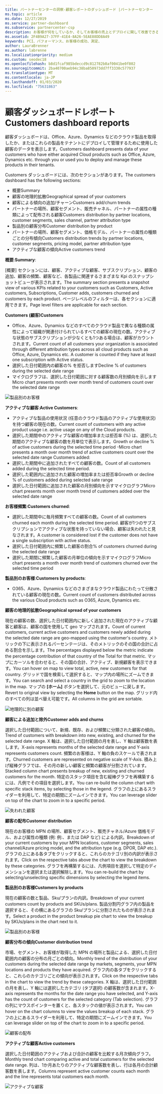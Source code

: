 ```yaml
---
title: パートナーセンターの洞察-顧客レポートのダッシュボード |パートナーセンター
ms.topic: article
ms.date: 12/27/2019
ms.service: partner-dashboard
ms.subservice: partnercenter-csp
description: お客様が何をしているか、そしてお客様の売上とデプロイに関して改善できる場所を正確に確認できます
ms.assetid: 2F4B9A27-37FF-41E4-8A26-5EAE88DD8A49
keywords: PCI、パフォーマンス、お客様の成功、測定、
author: LauraBrenner
ms.author: labrenne
ms.localizationpriority: medium
ms.custom: seodec18
ms.openlocfilehash: b8d1fcaf985bdeccd9c812782b8af0041be0f802
ms.sourcegitcommit: 2ba40700aeb94c38ba850973dd7ff3330c577937
ms.translationtype: MT
ms.contentlocale: ja-JP
ms.lasthandoff: 01/03/2020
ms.locfileid: "75631863"
---
```

# <a name="customers-dashboard-reports"></a><span data-ttu-id="71a60-104">顧客ダッシュボードレポート</span><span class="sxs-lookup"><span data-stu-id="71a60-104">Customers dashboard reports</span></span>

<span data-ttu-id="71a60-105">顧客ダッシュボードは、Office、Azure、Dynamics などのクラウド製品を取得したか、またはこれらの製品をテナントにデプロイして管理するために使用した顧客のデータを表示します。</span><span class="sxs-lookup"><span data-stu-id="71a60-105">Customers dashboard presents data of your customers who have either acquired Cloud products such as Office, Azure, Dynamics etc. through you or used you to deploy and manage these products in their tenants.</span></span> 
 
<span data-ttu-id="71a60-106">Customers ダッシュボードには、次のセクションがあります。</span><span class="sxs-lookup"><span data-stu-id="71a60-106">The customers dashboard has the following sections:</span></span> 

- <span data-ttu-id="71a60-107">概要</span><span class="sxs-lookup"><span data-stu-id="71a60-107">Summary</span></span>  
- <span data-ttu-id="71a60-108">顧客の地理的拡散</span><span class="sxs-lookup"><span data-stu-id="71a60-108">Geographical spread of your customers</span></span> 
- <span data-ttu-id="71a60-109">顧客による傾向の追加/チャーン</span><span class="sxs-lookup"><span data-stu-id="71a60-109">Customers add/churn trends</span></span> 
- <span data-ttu-id="71a60-110">パートナーの場所、顧客セグメント、販売チャネル、パートナーの属性の種類によって配布される顧客</span><span class="sxs-lookup"><span data-stu-id="71a60-110">Customers distribution by partner locations, customer segments, sales channel, partner attribution type</span></span> 
- <span data-ttu-id="71a60-111">製品別の顧客分布</span><span class="sxs-lookup"><span data-stu-id="71a60-111">Customer distribution by product</span></span> 
- <span data-ttu-id="71a60-112">パートナーの場所、顧客セグメント、価格モデル、パートナーの属性の種類ごとの分布傾向</span><span class="sxs-lookup"><span data-stu-id="71a60-112">Customers distribution trends by partner locations, customer segments, pricing model, partner attribution type</span></span> 
- <span data-ttu-id="71a60-113">アクティブな顧客の傾向</span><span class="sxs-lookup"><span data-stu-id="71a60-113">Active customers trend</span></span> 

<span data-ttu-id="71a60-114">**概要**:</span><span class="sxs-lookup"><span data-stu-id="71a60-114">**Summary**:</span></span> 

<span data-ttu-id="71a60-115">[概要] セクションには、顧客、アクティブな顧客、サブスクリプション、顧客の追加、顧客の頻繁、顧客など、各製品に関連するさまざまな Kpi のスナップショットビューが表示されます。</span><span class="sxs-lookup"><span data-stu-id="71a60-115">The summary section presents a snapshot view of various KPIs related to your customers such as Customers, Active customers, Subscriptions, Customer adds, customers churned and customers by each product.</span></span> <span data-ttu-id="71a60-116">ページレベルのフィルターは、各セクションに適用できます。</span><span class="sxs-lookup"><span data-stu-id="71a60-116">Page level filters are applicable for each section.</span></span> 

<span data-ttu-id="71a60-117">**Customers (顧客)**</span><span class="sxs-lookup"><span data-stu-id="71a60-117">**Customers**</span></span>

- <span data-ttu-id="71a60-118">Office、Azure、Dynamics などのすべてのクラウド製品で異なる種類の属性によって組織が関連付けられているすべての顧客の現在の数。アクティブな状態のサブスクリプションが少なくとも1つある場合は、顧客がカウントされます。</span><span class="sxs-lookup"><span data-stu-id="71a60-118">Current count of all customers your organization is associated through different attribution types across all cloud products such as Office, Azure, Dynamics etc. A customer is counted if they have at least one subscription with Active status.</span></span>  
-  <span data-ttu-id="71a60-119">選択した日付範囲内の顧客の% を拒否します</span><span class="sxs-lookup"><span data-stu-id="71a60-119">Decline % of customers during the selected date range</span></span> 
- <span data-ttu-id="71a60-120">マイクログラフは、選択した日付範囲に対する顧客数の月別傾向を示します</span><span class="sxs-lookup"><span data-stu-id="71a60-120">Micro chart presents month over month trend of customers count over the selected date range</span></span>

![製品別のお客様](images/pci/customerproduct.png)

<span data-ttu-id="71a60-122">**アクティブな顧客**:</span><span class="sxs-lookup"><span data-stu-id="71a60-122">**Active Customers**:</span></span> 

- <span data-ttu-id="71a60-123">アクティブな製品の使用状況 (任意のクラウド製品のアクティブな使用状況) を持つ顧客の現在の数。</span><span class="sxs-lookup"><span data-stu-id="71a60-123">Current count of customers with any active product usage i.e. active usage on any of the Cloud products.</span></span> 
- <span data-ttu-id="71a60-124">選択した期間中のアクティブな顧客の増加率または拒否率 (%) は、選択した期間のアクティブな顧客の数を月単位で表示します。</span><span class="sxs-lookup"><span data-stu-id="71a60-124">Growth or decline % of active customers during the selected time period -Micro chart presents a month over month trend of active customers count over the selected date range Customers added:</span></span> 
- <span data-ttu-id="71a60-125">選択した期間中に追加されたすべての顧客の数。</span><span class="sxs-lookup"><span data-stu-id="71a60-125">Count of all customers added during the selected time period.</span></span>   
- <span data-ttu-id="71a60-126">選択した範囲内に追加された顧客の増加率または拒否率</span><span class="sxs-lookup"><span data-stu-id="71a60-126">Growth or decline % of customers added during selected sate range</span></span> 
- <span data-ttu-id="71a60-127">選択した日付範囲に追加された顧客の月別傾向を示すマイクログラフ</span><span class="sxs-lookup"><span data-stu-id="71a60-127">Micro chart presents month over month trend of customers added over the selected date range</span></span> 

<span data-ttu-id="71a60-128">**お客様頻繁**:</span><span class="sxs-lookup"><span data-stu-id="71a60-128">**Customers churned**:</span></span> 
- <span data-ttu-id="71a60-129">選択した期間中に毎月頻繁すべての顧客の数。</span><span class="sxs-lookup"><span data-stu-id="71a60-129">Count of all customers churned each month during the selected time period.</span></span> <span data-ttu-id="71a60-130">顧客が1つのサブスクリプションでアクティブな状態を持っていない場合、顧客は失われたと見なされます。</span><span class="sxs-lookup"><span data-stu-id="71a60-130">A customer is considered lost if the customer does not have a single subscription with active status.</span></span> 
- <span data-ttu-id="71a60-131">選択した日付範囲内に頻繁した顧客の割合</span><span class="sxs-lookup"><span data-stu-id="71a60-131">% of customers churned during the selected date range</span></span> 
- <span data-ttu-id="71a60-132">選択した期間に頻繁した顧客の月単位の傾向を示すマイクログラフ</span><span class="sxs-lookup"><span data-stu-id="71a60-132">Micro chart presents a month over month trend of customers churned over the selected time period</span></span> 
 
<span data-ttu-id="71a60-133">**製品別のお客様**:</span><span class="sxs-lookup"><span data-stu-id="71a60-133">**Customers by products**:</span></span> 
- <span data-ttu-id="71a60-134">O365、Azure、Dynamics などのさまざまなクラウド製品にわたって分散されている顧客の現在の数。</span><span class="sxs-lookup"><span data-stu-id="71a60-134">Current count of customers distributed across the various Cloud products such as O365, Azure, Dynamics etc.</span></span>  

<span data-ttu-id="71a60-135">**顧客の地理的拡散**</span><span class="sxs-lookup"><span data-stu-id="71a60-135">**Geographical spread of your customers**</span></span>

<span data-ttu-id="71a60-136">現在の顧客の数、選択した日付範囲内に新しく追加された現在のアクティブな顧客と顧客は、顧客の国を使用して geo マップされます。</span><span class="sxs-lookup"><span data-stu-id="71a60-136">Count of current customers, current active customers and customers newly added during the selected date range are geo-mapped using the customer's country.</span></span> <span data-ttu-id="71a60-137">メトリックの下に表示されるパーセンテージは、そのメトリックのその国の合計に占める割合を示します。</span><span class="sxs-lookup"><span data-stu-id="71a60-137">The percentages displayed below the metric indicate the percentage contribution of that country of the Total for that metric.</span></span> <span data-ttu-id="71a60-138">マップにカーソルを合わせると、その国の合計、アクティブ、新規顧客を表示できます。</span><span class="sxs-lookup"><span data-stu-id="71a60-138">You can hover on map to view total, active, new customers for that country.</span></span> <span data-ttu-id="71a60-139">グリッドで国を検索して選択すると、マップ内の場所にズームできます。</span><span class="sxs-lookup"><span data-stu-id="71a60-139">You can search and select a country in the grid to zoom to the location in the map.</span></span> <span data-ttu-id="71a60-140">マップの **[ホーム]** ボタンを選択して、元のビューに戻します。</span><span class="sxs-lookup"><span data-stu-id="71a60-140">Revert to original view by selecting the **Home** button on the map.</span></span> <span data-ttu-id="71a60-141">グリッド内のすべての列は並べ替え可能です。</span><span class="sxs-lookup"><span data-stu-id="71a60-141">All columns in the grid are sortable.</span></span>  

![地理的に別の顧客](images/pci/customersgeo.png)

<span data-ttu-id="71a60-143">**顧客による追加と除外**</span><span class="sxs-lookup"><span data-stu-id="71a60-143">**Customer adds and churns**</span></span>

<span data-ttu-id="71a60-144">選択した日付範囲について、新規、既存、および頻繁に分類された顧客の傾向。</span><span class="sxs-lookup"><span data-stu-id="71a60-144">Trend of customers with breakdown into new, existing, and churned for the selected date range.</span></span> <span data-ttu-id="71a60-145">X 軸は、選択した日付範囲の月を表し、Y 軸は顧客数を表します。</span><span class="sxs-lookup"><span data-stu-id="71a60-145">X-axis represents months of the selected date range and Y-axis represents customers count.</span></span> <span data-ttu-id="71a60-146">頻繁のお客様は、Y 軸の負のスケールで表されます。</span><span class="sxs-lookup"><span data-stu-id="71a60-146">Churned customers are represented on negative scale of Y-Axis.</span></span> <span data-ttu-id="71a60-147">積み上げ縦棒グラフでは、その月の新しい顧客と頻繁の顧客が分割されています。</span><span class="sxs-lookup"><span data-stu-id="71a60-147">Stacked column chart presents breakup of new, existing and churned customers for the month.</span></span> <span data-ttu-id="71a60-148">特定のスタック項目を含む縦棒グラフを再構築するには、凡例でその項目を選択します。</span><span class="sxs-lookup"><span data-stu-id="71a60-148">You can re-build the column chart with specific stack items, by selecting those in the legend.</span></span> <span data-ttu-id="71a60-149">グラフの上にあるスライダーを利用して、特定の期間にズームインできます。</span><span class="sxs-lookup"><span data-stu-id="71a60-149">You can leverage slider on top of the chart to zoom in to a specific period.</span></span> 

![失われた顧客](images/pci/customerslost.png)

<span data-ttu-id="71a60-151">**顧客の配布**</span><span class="sxs-lookup"><span data-stu-id="71a60-151">**Customer distribution**</span></span>

<span data-ttu-id="71a60-152">現在のお客様の MPN の場所、顧客セグメント、販売チャネル/Azure 価格モデル、および属性の種類 (例: 例:、または DAP など) による内訳。</span><span class="sxs-lookup"><span data-stu-id="71a60-152">Breakdown of your current customers by your MPN locations, customer segments, sales channel/Azure pricing model, and the attribution type (e.g. DPOR, DAP etc.).</span></span> <span data-ttu-id="71a60-153">グラフの上にある各タブをクリックすると、これらのカテゴリ別の内訳が表示されます。</span><span class="sxs-lookup"><span data-stu-id="71a60-153">Click on the respective tabs above the chart to view the breakdown by these categories.</span></span> <span data-ttu-id="71a60-154">グラフを再構築するには、凡例項目を選択して特定のディメンションを選択または選択解除します。</span><span class="sxs-lookup"><span data-stu-id="71a60-154">You can re-build the chart by selecting/unselecting specific dimensions by selecting the legend items.</span></span> 

<span data-ttu-id="71a60-155">**製品別のお客様**</span><span class="sxs-lookup"><span data-stu-id="71a60-155">**Customers by products**</span></span>

<span data-ttu-id="71a60-156">現在の顧客の数と製品、Sku/プランの内訳。</span><span class="sxs-lookup"><span data-stu-id="71a60-156">Breakdown of your current customers count by products and SKUs/plans.</span></span> <span data-ttu-id="71a60-157">製品分割円グラフ内の製品を選択すると、その横にあるグラフの Sku/プランに分割されたものが表示されます。</span><span class="sxs-lookup"><span data-stu-id="71a60-157">Select a product in the product breakup pie chart to view the breakup by SKUs/plans in the chart next to it.</span></span>

![製品別のお客様](images/pci/customerbyprod.png)



<span data-ttu-id="71a60-159">**顧客分布の傾向**</span><span class="sxs-lookup"><span data-stu-id="71a60-159">**Customer distribution trend**</span></span> 

<span data-ttu-id="71a60-160">市場、セグメント、お客様が取得した MPN の場所と製品による、選択した日付範囲内の顧客の分布の月ごとの傾向。</span><span class="sxs-lookup"><span data-stu-id="71a60-160">Monthly trend of the distribution of your customers during the selected date range by markets, segments, your MPN locations and products they have acquired.</span></span> <span data-ttu-id="71a60-161">グラフ内の各タブをクリックすると、これらのカテゴリごとの傾向が表示されます。</span><span class="sxs-lookup"><span data-stu-id="71a60-161">Click on the respective tabs in the chart to view the trend by these categories.</span></span> <span data-ttu-id="71a60-162">X 軸は、選択した日付範囲の月を表し、Y 軸には選択したカテゴリ (タブ選択) の顧客数が含まれます。</span><span class="sxs-lookup"><span data-stu-id="71a60-162">X-axis represents the months for the date range you have selected, and Y-axis has the count of customers for the selected category (Tab selection).</span></span> <span data-ttu-id="71a60-163">グラフの列にマウスポインターを置くと、各スタックの値が表示されます。</span><span class="sxs-lookup"><span data-stu-id="71a60-163">You can hover on the chart columns to view the values breakup of each stack.</span></span> <span data-ttu-id="71a60-164">グラフの上にあるスライダーを利用して、特定の期間にズームインできます。</span><span class="sxs-lookup"><span data-stu-id="71a60-164">You can leverage slider on top of the chart to zoom in to a specific period.</span></span>   

![顧客の配布](images/pci/customerdistri.png)

<span data-ttu-id="71a60-166">**アクティブな顧客**</span><span class="sxs-lookup"><span data-stu-id="71a60-166">**Active customers**</span></span>

<span data-ttu-id="71a60-167">選択した日付範囲のアクティブおよび合計の顧客を比較する月次傾向グラフ。</span><span class="sxs-lookup"><span data-stu-id="71a60-167">Monthly trend chart comparing active and total customers for the selected date range.</span></span> <span data-ttu-id="71a60-168">列は、1か月あたりのアクティブな顧客数を表し、行は各月の合計顧客数を表します。</span><span class="sxs-lookup"><span data-stu-id="71a60-168">Columns represent active customer counts each month and the line represents total customers each month.</span></span> 

![アクティブな顧客](images/pci/activecustomer.png)
